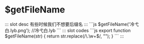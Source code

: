 # $getFileName

<ContainerBox title="介绍">
::: slot desc
有些时候我们不想要后缀名
:::
</ContainerBox>

<ContainerBox title="基础用法">
```js
$getFileName('冷弋白.lyb.png'); //冷弋白.lyb
```
<ShowCode>
::: slot codes
```js
export function $getFileName(str) {
  return str.replace(/\.\w+$/, "");
}
```
:::
</ShowCode>
</ContainerBox>

